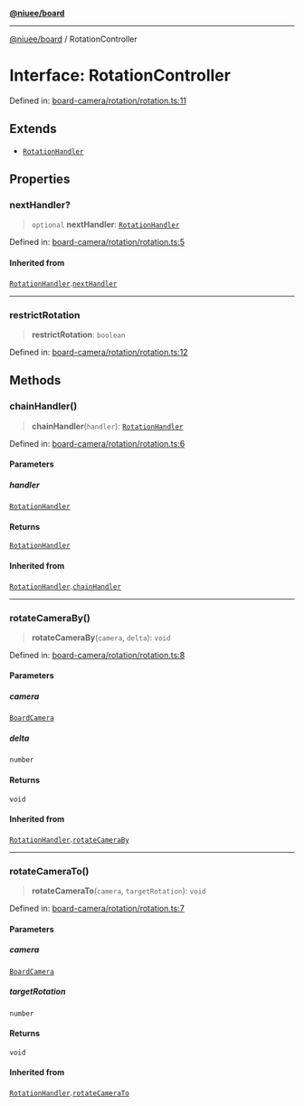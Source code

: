 [**@niuee/board**](../README.md)

***

[@niuee/board](../globals.md) / RotationController

# Interface: RotationController

Defined in: [board-camera/rotation/rotation.ts:11](https://github.com/niuee/board/blob/cc09a87e934160adef876c4e11d51fd97e78653d/src/board-camera/rotation/rotation.ts#L11)

## Extends

- [`RotationHandler`](RotationHandler.md)

## Properties

### nextHandler?

> `optional` **nextHandler**: [`RotationHandler`](RotationHandler.md)

Defined in: [board-camera/rotation/rotation.ts:5](https://github.com/niuee/board/blob/cc09a87e934160adef876c4e11d51fd97e78653d/src/board-camera/rotation/rotation.ts#L5)

#### Inherited from

[`RotationHandler`](RotationHandler.md).[`nextHandler`](RotationHandler.md#nexthandler)

***

### restrictRotation

> **restrictRotation**: `boolean`

Defined in: [board-camera/rotation/rotation.ts:12](https://github.com/niuee/board/blob/cc09a87e934160adef876c4e11d51fd97e78653d/src/board-camera/rotation/rotation.ts#L12)

## Methods

### chainHandler()

> **chainHandler**(`handler`): [`RotationHandler`](RotationHandler.md)

Defined in: [board-camera/rotation/rotation.ts:6](https://github.com/niuee/board/blob/cc09a87e934160adef876c4e11d51fd97e78653d/src/board-camera/rotation/rotation.ts#L6)

#### Parameters

##### handler

[`RotationHandler`](RotationHandler.md)

#### Returns

[`RotationHandler`](RotationHandler.md)

#### Inherited from

[`RotationHandler`](RotationHandler.md).[`chainHandler`](RotationHandler.md#chainhandler)

***

### rotateCameraBy()

> **rotateCameraBy**(`camera`, `delta`): `void`

Defined in: [board-camera/rotation/rotation.ts:8](https://github.com/niuee/board/blob/cc09a87e934160adef876c4e11d51fd97e78653d/src/board-camera/rotation/rotation.ts#L8)

#### Parameters

##### camera

[`BoardCamera`](BoardCamera.md)

##### delta

`number`

#### Returns

`void`

#### Inherited from

[`RotationHandler`](RotationHandler.md).[`rotateCameraBy`](RotationHandler.md#rotatecameraby)

***

### rotateCameraTo()

> **rotateCameraTo**(`camera`, `targetRotation`): `void`

Defined in: [board-camera/rotation/rotation.ts:7](https://github.com/niuee/board/blob/cc09a87e934160adef876c4e11d51fd97e78653d/src/board-camera/rotation/rotation.ts#L7)

#### Parameters

##### camera

[`BoardCamera`](BoardCamera.md)

##### targetRotation

`number`

#### Returns

`void`

#### Inherited from

[`RotationHandler`](RotationHandler.md).[`rotateCameraTo`](RotationHandler.md#rotatecamerato)
